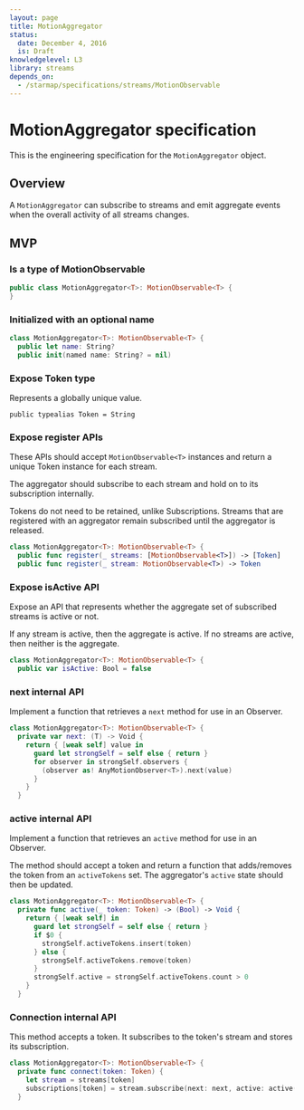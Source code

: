 ```yaml
---
layout: page
title: MotionAggregator
status:
  date: December 4, 2016
  is: Draft
knowledgelevel: L3
library: streams
depends_on:
  - /starmap/specifications/streams/MotionObservable
---
```


# MotionAggregator specification

This is the engineering specification for the `MotionAggregator` object.

## Overview

A `MotionAggregator` can subscribe to streams and emit aggregate events when the overall activity
of all streams changes.

## MVP

### Is a type of MotionObservable

```swift
public class MotionAggregator<T>: MotionObservable<T> {
}
```

### Initialized with an optional name

```swift
class MotionAggregator<T>: MotionObservable<T> {
  public let name: String?
  public init(named name: String? = nil)
```

### Expose Token type

Represents a globally unique value.

```
public typealias Token = String
```

### Expose register APIs

These APIs should accept `MotionObservable<T>` instances and return a unique Token instance for
each stream.

The aggregator should subscribe to each stream and hold on to its subscription internally.

Tokens do not need to be retained, unlike Subscriptions. Streams that are registered with an
aggregator remain subscribed until the aggregator is released.

```swift
class MotionAggregator<T>: MotionObservable<T> {
  public func register(_ streams: [MotionObservable<T>]) -> [Token]
  public func register(_ stream: MotionObservable<T>) -> Token
```

### Expose isActive API

Expose an API that represents whether the aggregate set of subscribed streams is active or not.

If any stream is active, then the aggregate is active. If no streams are active, then neither is the
aggregate.

```swift
class MotionAggregator<T>: MotionObservable<T> {
  public var isActive: Bool = false
```

### next internal API

Implement a function that retrieves a `next` method for use in an Observer.

```swift
class MotionAggregator<T>: MotionObservable<T> {
  private var next: (T) -> Void {
    return { [weak self] value in
      guard let strongSelf = self else { return }
      for observer in strongSelf.observers {
        (observer as! AnyMotionObserver<T>).next(value)
      }
    }
  }
```

### active internal API

Implement a function that retrieves an `active` method for use in an Observer.

The method should accept a token and return a function that adds/removes the token from an
`activeTokens` set. The aggregator's `active` state should then be updated.

```swift
class MotionAggregator<T>: MotionObservable<T> {
  private func active(_ token: Token) -> (Bool) -> Void {
    return { [weak self] in
      guard let strongSelf = self else { return }
      if $0 {
        strongSelf.activeTokens.insert(token)
      } else {
        strongSelf.activeTokens.remove(token)
      }
      strongSelf.active = strongSelf.activeTokens.count > 0
    }
  }
```

### Connection internal API

This method accepts a token. It subscribes to the token's stream and stores its subscription.

```swift
class MotionAggregator<T>: MotionObservable<T> {
  private func connect(token: Token) {
    let stream = streams[token]
    subscriptions[token] = stream.subscribe(next: next, active: active(token))
  }
```
